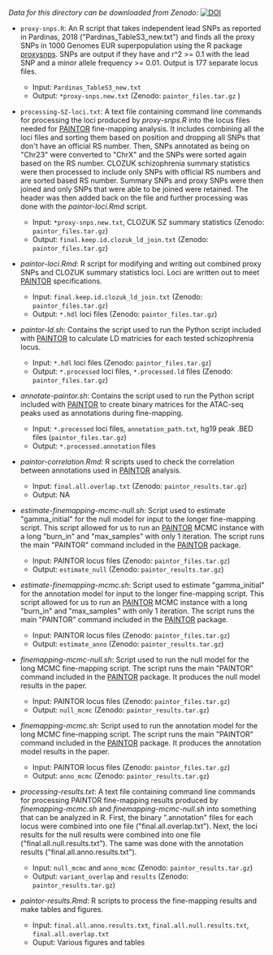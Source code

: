 *Data for this directory can be downloaded from Zenodo:*
[![DOI](https://zenodo.org/badge/DOI/10.5281/zenodo.3253181.svg)](https://doi.org/10.5281/zenodo.3253181)

- `proxy-snps.R`: An R script that takes independent lead SNPs as reported in Pardinas, 2018 ("Pardinas_TableS3_new.txt") and finds all the proxy SNPs in 1000 Genomes EUR superpopulation using the R package [proxysnps](https://github.com/slowkow/proxysnps). SNPs are output if they have and r^2 >= 0.1 with the lead SNP and a minor allele frequency >= 0.01. Output is 177 separate locus files.
	- Input: `Pardinas_TableS3_new.txt`
	- Output: `*proxy-snps.new.txt` (Zenodo: `paintor_files.tar.gz` )

- `processing-SZ-loci.txt`: A text file containing command line commands for processing the loci produced by *proxy-snps.R* into the locus files needed for [PAINTOR](https://github.com/gkichaev/PAINTOR_V3.0) fine-mapping analysis. It includes combining all the loci files and sorting them based on position and dropping all SNPs that don't have an official RS number. Then, SNPs annotated as being on "Chr23" were converted to "ChrX" and the SNPs were sorted again based on the RS number. CLOZUK schizophrenia summary statistics were then processed to include only SNPs with official RS numbers and are sorted based RS number. Summary SNPs and proxy SNPs were then joined and only SNPs that were able to be joined were retained. The header was then added back on the file and further processing was done with the *paintor-loci.Rmd* script.
	- Input: `*proxy-snps.new.txt`, CLOZUK SZ summary statistics (Zenodo: `paintor_files.tar.gz`)
	- Output: `final.keep.id.clozuk_ld_join.txt` (Zenodo: `paintor_files.tar.gz`)

- *paintor-loci.Rmd*: R script for modifying and writing out combined proxy SNPs and CLOZUK summary statistics loci. Loci are written out to meet [PAINTOR](https://github.com/gkichaev/PAINTOR_V3.0) specifications.
	- Input: `final.keep.id.clozuk_ld_join.txt` (Zenodo: `paintor_files.tar.gz`)
	- Output: `*.hdl` loci files (Zenodo: `paintor_files.tar.gz`)

- *paintor-ld.sh*: Contains the script used to run the Python script included with [PAINTOR](https://github.com/gkichaev/PAINTOR_V3.0) to calculate LD matricies for each tested schizophrenia locus.  
	- Input: `*.hdl` loci files (Zenodo: `paintor_files.tar.gz`)
	- Output: `*.processed` loci files, `*.processed.ld` files (Zenodo: `paintor_files.tar.gz`)

- *annotate-paintor.sh*: Contains the script used to run the Python script included with [PAINTOR](https://github.com/gkichaev/PAINTOR_V3.0) to create binary matrices for the ATAC-seq peaks used as annotations during fine-mapping.  
	- Input: `*.processed` loci files, `annotation_path.txt`, hg19 peak .BED files (`paintor_files.tar.gz`)
	- Output: `*.processed.annotation` files

- *paintor-correlation.Rmd*: R scripts used to check the correlation between annotations used in [PAINTOR](https://github.com/gkichaev/PAINTOR_V3.0) analysis.  
	- Input: `final.all.overlap.txt` (Zenodo: `paintor_results.tar.gz`)
	- Output: NA

- *estimate-finemapping-mcmc-null.sh*: Script used to estimate "gamma_initial" for the null model for input to the longer fine-mapping script. This script allowed for us to run an [PAINTOR](https://github.com/gkichaev/PAINTOR_V3.0) MCMC instance with a long "burn_in" and "max_samples" with only 1 iteration. The script runs the main "PAINTOR" command included in the [PAINTOR](https://github.com/gkichaev/PAINTOR_V3.0) package.  
	- Input: PAINTOR locus files (Zenodo: `paintor_files.tar.gz`)
	- Output: `estimate_null` (Zenodo: `paintor_results.tar.gz`)

- *estimate-finemapping-mcmc.sh*: Script used to estimate "gamma_initial" for the annotation model for input to the longer fine-mapping script. This script allowed for us to run an [PAINTOR](https://github.com/gkichaev/PAINTOR_V3.0) MCMC instance with a long "burn_in" and "max_samples" with only 1 iteration. The script runs the main "PAINTOR" command included in the [PAINTOR](https://github.com/gkichaev/PAINTOR_V3.0) package.  
	- Input: PAINTOR locus files (Zenodo: `paintor_files.tar.gz`)
	- Output: `estimate_anno` (Zenodo: `paintor_results.tar.gz`)

- *finemapping-mcmc-null.sh*: Script used to run the null model for the long MCMC fine-mapping script. The script runs the main "PAINTOR" command included in the [PAINTOR](https://github.com/gkichaev/PAINTOR_V3.0) package. It produces the null model results in the paper. 
	- Input: PAINTOR locus files (Zenodo: `paintor_files.tar.gz`)
	- Output: `null_mcmc` (Zenodo: `paintor_results.tar.gz`)

- *finemapping-mcmc.sh*: Script used to run the annotation model for the long MCMC fine-mapping script. The script runs the main "PAINTOR" command included in the [PAINTOR](https://github.com/gkichaev/PAINTOR_V3.0) package. It produces the annotation model results in the paper. 
	- Input: PAINTOR locus files (Zenodo: `paintor_files.tar.gz`)
	- Output: `anno_mcmc` (Zenodo: `paintor_results.tar.gz`)

- *processing-results.txt*: A text file containing command line commands for processing PAINTOR fine-mapping results produced by *finemapping-mcmc.sh* and *finemapping-mcmc-null.sh* into something that can be analyzed in R. First, the binary ".annotation" files for each locus were combined into one file ("final.all.overlap.txt"). Next, the loci results for the null results were combined into one file ("final.all.null.results.txt"). The same was done with the annotation results ("final.all.anno.results.txt").
	- Input: `null_mcmc` and `anno_mcmc` (Zenodo: `paintor_results.tar.gz`)
	- Output: `variant_overlap` and `results` (Zenodo: `paintor_results.tar.gz`)

- *paintor-results.Rmd*: R scripts to process the fine-mapping results and make tables and figures.
	- Input: `final.all.anno.results.txt`, `final.all.null.results.txt`, `final.all.overlap.txt`
	- Ouput: Various figures and tables
